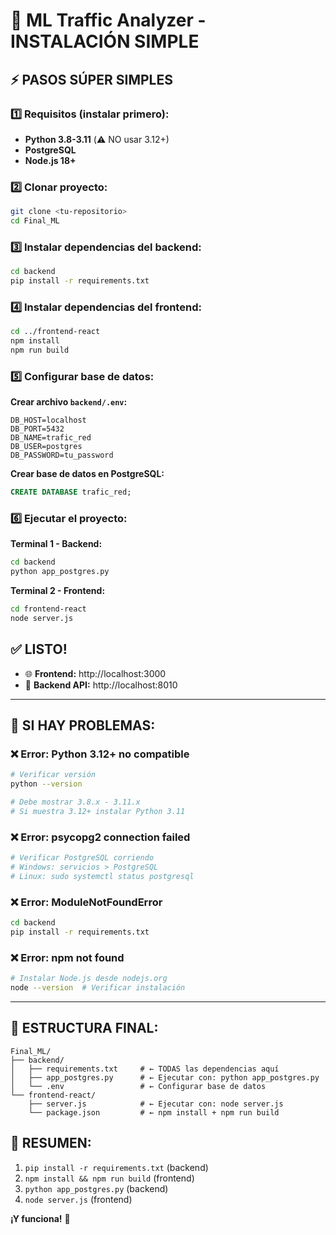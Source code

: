 # 🚀 ML Traffic Analyzer - INSTALACIÓN SIMPLE

## ⚡ PASOS SÚPER SIMPLES

### 1️⃣ **Requisitos (instalar primero):**
- **Python 3.8-3.11** (⚠️ NO usar 3.12+)
- **PostgreSQL** 
- **Node.js 18+**

### 2️⃣ **Clonar proyecto:**
```bash
git clone <tu-repositorio>
cd Final_ML
```

### 3️⃣ **Instalar dependencias del backend:**
```bash
cd backend
pip install -r requirements.txt
```

### 4️⃣ **Instalar dependencias del frontend:**
```bash
cd ../frontend-react
npm install
npm run build
```

### 5️⃣ **Configurar base de datos:**

**Crear archivo `backend/.env`:**
```env
DB_HOST=localhost
DB_PORT=5432
DB_NAME=trafic_red
DB_USER=postgres
DB_PASSWORD=tu_password
```

**Crear base de datos en PostgreSQL:**
```sql
CREATE DATABASE trafic_red;
```

### 6️⃣ **Ejecutar el proyecto:**

**Terminal 1 - Backend:**
```bash
cd backend
python app_postgres.py
```

**Terminal 2 - Frontend:**
```bash
cd frontend-react
node server.js
```

## ✅ **LISTO!**

- 🌐 **Frontend:** http://localhost:3000
- 🔌 **Backend API:** http://localhost:8010

---

## 🔧 **SI HAY PROBLEMAS:**

### ❌ **Error: Python 3.12+ no compatible**
```bash
# Verificar versión
python --version

# Debe mostrar 3.8.x - 3.11.x
# Si muestra 3.12+ instalar Python 3.11
```

### ❌ **Error: psycopg2 connection failed**
```bash
# Verificar PostgreSQL corriendo
# Windows: servicios > PostgreSQL
# Linux: sudo systemctl status postgresql
```

### ❌ **Error: ModuleNotFoundError**
```bash
cd backend
pip install -r requirements.txt
```

### ❌ **Error: npm not found**
```bash
# Instalar Node.js desde nodejs.org
node --version  # Verificar instalación
```

---

## 📁 **ESTRUCTURA FINAL:**
```
Final_ML/
├── backend/
│   ├── requirements.txt     # ← TODAS las dependencias aquí
│   ├── app_postgres.py      # ← Ejecutar con: python app_postgres.py
│   └── .env                 # ← Configurar base de datos
└── frontend-react/
    ├── server.js            # ← Ejecutar con: node server.js
    └── package.json         # ← npm install + npm run build
```

## 🎯 **RESUMEN:**
1. `pip install -r requirements.txt` (backend)
2. `npm install && npm run build` (frontend)  
3. `python app_postgres.py` (backend)
4. `node server.js` (frontend)

**¡Y funciona!** 🎉
